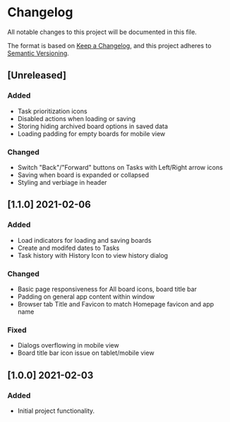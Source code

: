 # Changelog
All notable changes to this project will be documented in this file.

The format is based on [Keep a Changelog](https://keepachangelog.com/en/1.0.0/),
and this project adheres to [Semantic Versioning](https://semver.org/spec/v2.0.0.html).

## [Unreleased]

### Added
- Task prioritization icons
- Disabled actions when loading or saving
- Storing hiding archived board options in saved data
- Loading padding for empty boards for mobile view

### Changed
- Switch "Back"/"Forward" buttons on Tasks with Left/Right arrow icons
- Saving when board is expanded or collapsed
- Styling and verbiage in header

## [1.1.0] 2021-02-06
### Added
- Load indicators for loading and saving boards
- Create and modifed dates to Tasks
- Task history with History Icon to view history dialog

### Changed
- Basic page responsiveness for All board icons, board title bar
- Padding on general app content within window
- Browser tab Title and Favicon to match Homepage favicon and app name

### Fixed
- Dialogs overflowing in mobile view
- Board title bar icon issue on tablet/mobile view

## [1.0.0] 2021-02-03
### Added
- Initial project functionality.
